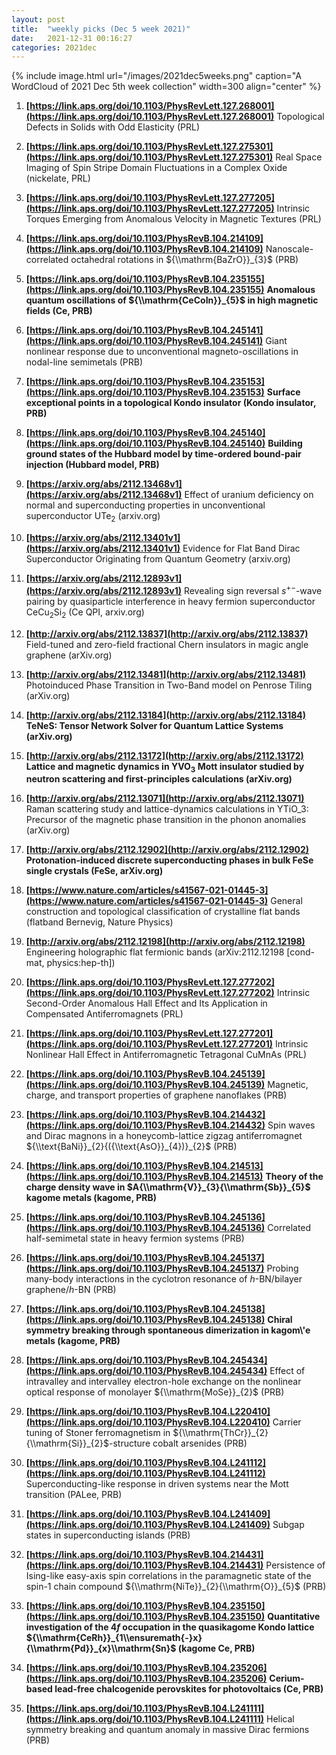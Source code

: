 ```yaml
---
layout: post
title:  "weekly picks (Dec 5 week 2021)"
date:   2021-12-31 00:16:27
categories: 2021dec
---
```


{% include image.html url="/images/2021dec5weeks.png" caption="A WordCloud of 2021 Dec 5th week collection" width=300 align="center" %}


1. **[https://link.aps.org/doi/10.1103/PhysRevLett.127.268001](https://link.aps.org/doi/10.1103/PhysRevLett.127.268001)** Topological Defects in Solids with Odd Elasticity (PRL)

1. **[https://link.aps.org/doi/10.1103/PhysRevLett.127.275301](https://link.aps.org/doi/10.1103/PhysRevLett.127.275301)** Real Space Imaging of Spin Stripe Domain Fluctuations in a Complex Oxide (nickelate, PRL)

1. **[https://link.aps.org/doi/10.1103/PhysRevLett.127.277205](https://link.aps.org/doi/10.1103/PhysRevLett.127.277205)** Intrinsic Torques Emerging from Anomalous Velocity in Magnetic Textures (PRL)

1. **[https://link.aps.org/doi/10.1103/PhysRevB.104.214109](https://link.aps.org/doi/10.1103/PhysRevB.104.214109)** Nanoscale-correlated octahedral rotations in ${\\mathrm{BaZrO}}_{3}$ (PRB)

1. **[https://link.aps.org/doi/10.1103/PhysRevB.104.235155](https://link.aps.org/doi/10.1103/PhysRevB.104.235155)** **Anomalous quantum oscillations of ${\\mathrm{CeCoIn}}_{5}$ in high magnetic fields (Ce, PRB)**

1. **[https://link.aps.org/doi/10.1103/PhysRevB.104.245141](https://link.aps.org/doi/10.1103/PhysRevB.104.245141)** Giant nonlinear response due to unconventional magneto-oscillations in nodal-line semimetals (PRB)

1. **[https://link.aps.org/doi/10.1103/PhysRevB.104.235153](https://link.aps.org/doi/10.1103/PhysRevB.104.235153)** **Surface exceptional points in a topological Kondo insulator (Kondo insulator, PRB)**

1. **[https://link.aps.org/doi/10.1103/PhysRevB.104.245140](https://link.aps.org/doi/10.1103/PhysRevB.104.245140)** **Building ground states of the Hubbard model by time-ordered bound-pair injection (Hubbard model, PRB)**




1. **[https://arxiv.org/abs/2112.13468v1](https://arxiv.org/abs/2112.13468v1)** Effect of uranium deficiency on normal and superconducting properties in unconventional superconductor UTe$_2$ (arxiv.org)

1. **[https://arxiv.org/abs/2112.13401v1](https://arxiv.org/abs/2112.13401v1)** Evidence for Flat Band Dirac Superconductor Originating from Quantum Geometry (arxiv.org)

1. **[https://arxiv.org/abs/2112.12893v1](https://arxiv.org/abs/2112.12893v1)** Revealing sign reversal $s^{+-}$-wave pairing by quasiparticle interference in heavy fermion superconductor CeCu$_2$Si$_2$ (Ce QPI, arxiv.org)

1. **[http://arxiv.org/abs/2112.13837](http://arxiv.org/abs/2112.13837)** Field-tuned and zero-field fractional Chern insulators in magic angle graphene (arXiv.org)

1. **[http://arxiv.org/abs/2112.13481](http://arxiv.org/abs/2112.13481)** Photoinduced Phase Transition in Two-Band model on Penrose Tiling (arXiv.org)

1. **[http://arxiv.org/abs/2112.13184](http://arxiv.org/abs/2112.13184)** **TeNeS: Tensor Network Solver for Quantum Lattice Systems (arXiv.org)**

1. **[http://arxiv.org/abs/2112.13172](http://arxiv.org/abs/2112.13172)** **Lattice and magnetic dynamics in YVO$_{3}$ Mott insulator studied by neutron scattering and first-principles calculations (arXiv.org)**

1. **[http://arxiv.org/abs/2112.13071](http://arxiv.org/abs/2112.13071)** Raman scattering study and lattice-dynamics calculations in YTiO_3: Precursor of the magnetic phase transition in the phonon anomalies (arXiv.org)

1. **[http://arxiv.org/abs/2112.12902](http://arxiv.org/abs/2112.12902)** **Protonation-induced discrete superconducting phases in bulk FeSe single crystals (FeSe, arXiv.org)**




1. **[https://www.nature.com/articles/s41567-021-01445-3](https://www.nature.com/articles/s41567-021-01445-3)** General construction and topological classification of crystalline flat bands (flatband Bernevig, Nature Physics)

1. **[http://arxiv.org/abs/2112.12198](http://arxiv.org/abs/2112.12198)** Engineering holographic flat fermionic bands (arXiv:2112.12198 [cond-mat, physics:hep-th])

1. **[https://link.aps.org/doi/10.1103/PhysRevLett.127.277202](https://link.aps.org/doi/10.1103/PhysRevLett.127.277202)** Intrinsic Second-Order Anomalous Hall Effect and Its Application in Compensated Antiferromagnets (PRL)

1. **[https://link.aps.org/doi/10.1103/PhysRevLett.127.277201](https://link.aps.org/doi/10.1103/PhysRevLett.127.277201)** Intrinsic Nonlinear Hall Effect in Antiferromagnetic Tetragonal CuMnAs (PRL)

1. **[https://link.aps.org/doi/10.1103/PhysRevB.104.245139](https://link.aps.org/doi/10.1103/PhysRevB.104.245139)** Magnetic, charge, and transport properties of graphene nanoflakes (PRB)

1. **[https://link.aps.org/doi/10.1103/PhysRevB.104.214432](https://link.aps.org/doi/10.1103/PhysRevB.104.214432)** Spin waves and Dirac magnons in a honeycomb-lattice zigzag antiferromagnet ${\\text{BaNi}}_{2}{({\\text{AsO}}_{4})}_{2}$ (PRB)

1. **[https://link.aps.org/doi/10.1103/PhysRevB.104.214513](https://link.aps.org/doi/10.1103/PhysRevB.104.214513)** **Theory of the charge density wave in $A{\\mathrm{V}}_{3}{\\mathrm{Sb}}_{5}$ kagome metals (kagome, PRB)**

1. **[https://link.aps.org/doi/10.1103/PhysRevB.104.245136](https://link.aps.org/doi/10.1103/PhysRevB.104.245136)** Correlated half-semimetal state in heavy fermion systems (PRB)

1. **[https://link.aps.org/doi/10.1103/PhysRevB.104.245137](https://link.aps.org/doi/10.1103/PhysRevB.104.245137)** Probing many-body interactions in the cyclotron resonance of $h$-BN/bilayer graphene/$h$-BN (PRB)

1. **[https://link.aps.org/doi/10.1103/PhysRevB.104.245138](https://link.aps.org/doi/10.1103/PhysRevB.104.245138)** **Chiral symmetry breaking through spontaneous dimerization in kagom\\'e metals (kagome, PRB)**

1. **[https://link.aps.org/doi/10.1103/PhysRevB.104.245434](https://link.aps.org/doi/10.1103/PhysRevB.104.245434)** Effect of intravalley and intervalley electron-hole exchange on the nonlinear optical response of monolayer ${\\mathrm{MoSe}}_{2}$ (PRB)

1. **[https://link.aps.org/doi/10.1103/PhysRevB.104.L220410](https://link.aps.org/doi/10.1103/PhysRevB.104.L220410)** Carrier tuning of Stoner ferromagnetism in ${\\mathrm{ThCr}}_{2}{\\mathrm{Si}}_{2}$-structure cobalt arsenides (PRB)

1. **[https://link.aps.org/doi/10.1103/PhysRevB.104.L241112](https://link.aps.org/doi/10.1103/PhysRevB.104.L241112)** Superconducting-like response in driven systems near the Mott transition (PALee, PRB)

1. **[https://link.aps.org/doi/10.1103/PhysRevB.104.L241409](https://link.aps.org/doi/10.1103/PhysRevB.104.L241409)** Subgap states in superconducting islands (PRB)

1. **[https://link.aps.org/doi/10.1103/PhysRevB.104.214431](https://link.aps.org/doi/10.1103/PhysRevB.104.214431)** Persistence of Ising-like easy-axis spin correlations in the paramagnetic state of the spin-1 chain compound ${\\mathrm{NiTe}}_{2}{\\mathrm{O}}_{5}$ (PRB)

1. **[https://link.aps.org/doi/10.1103/PhysRevB.104.235150](https://link.aps.org/doi/10.1103/PhysRevB.104.235150)** **Quantitative investigation of the $4f$ occupation in the quasikagome Kondo lattice ${\\mathrm{CeRh}}_{1\\ensuremath{-}x}{\\mathrm{Pd}}_{x}\\mathrm{Sn}$ (kagome Ce, PRB)**

1. **[https://link.aps.org/doi/10.1103/PhysRevB.104.235206](https://link.aps.org/doi/10.1103/PhysRevB.104.235206)** **Cerium-based lead-free chalcogenide perovskites for photovoltaics (Ce, PRB)**

1. **[https://link.aps.org/doi/10.1103/PhysRevB.104.L241111](https://link.aps.org/doi/10.1103/PhysRevB.104.L241111)** Helical symmetry breaking and quantum anomaly in massive Dirac fermions (PRB)

